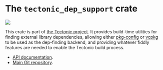 # The `tectonic_dep_support` crate

[![](http://meritbadge.herokuapp.com/tectonic_dep_support)](https://crates.io/crates/tectonic_dep_support)

This crate is part of [the Tectonic
project](https://tectonic-typesetting.github.io/en-US/). It provides build-time
utilities for finding external library dependencies, allowing either
[pkg-config] or [vcpkg] to be used as the dep-finding backend, and providing
whatever fiddly features are needed to enable the Tectonic build process.

- [API documentation](https://docs.rs/tectonic_dep_support/).
- [Main Git repository](https://github.com/tectonic-typesetting/tectonic/).

[pkg-config]: https://www.freedesktop.org/wiki/Software/pkg-config/
[vcpkg]: https://vcpkg.readthedocs.io/
